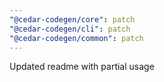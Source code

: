 ```yaml
---
"@cedar-codegen/core": patch
"@cedar-codegen/cli": patch
"@cedar-codegen/common": patch
---
```


Updated readme with partial usage
